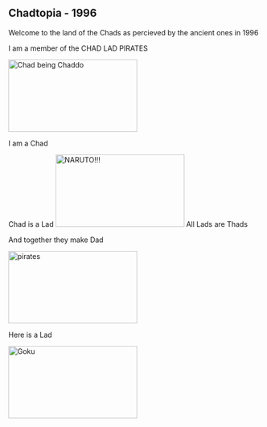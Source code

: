 ## Chadtopia - 1996

Welcome to the land of the Chads as percieved by the ancient ones in 1996


I am a member of the CHAD LAD PIRATES

<img src = "https://i.redd.it/30njfs9li5u51.jpg" alt = "Chad being Chaddo" width = "256px" height = "144px"/>


I am a Chad

Chad is a Lad
                                              <img src = "https://media0.giphy.com/media/JRlqKEzTDKci5JPcaL/200.gif" alt = "NARUTO!!!" width = "256px" height = "144px"/>
All Lads are Thads

And together they make Dad

<img src = "https://media.tenor.com/images/62e0245fa57be393e81726c60e58bffd/tenor.gif" alt = "pirates" width = "256px" height = "144px"/>

Here is a Lad

<img src = "https://thumbs.gfycat.com/GrotesqueGorgeousAmurratsnake-max-1mb.gif" alt = "Goku" width = "256px" height = "144px"/>
